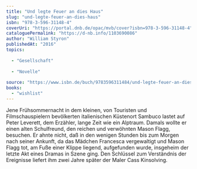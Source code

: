```yaml
---
title: "Und legte Feuer an dies Haus"
slug: "und-legte-feuer-an-dies-haus"
isbn: "978-3-596-31148-4"
coverUri: "https://portal.dnb.de/opac/mvb/cover?isbn=978-3-596-31148-4"
cataloguePermalink: "https://d-nb.info/1103690086"
author: "William Styron"
publishedAt: "2016"
topics:
  
  - "Gesellschaft"
    
  - "Novelle"
    
source: "https://www.isbn.de/buch/9783596311484/und-legte-feuer-an-dies-haus"
books: 
  - "wishlist"
---
```

Jene Frühsommernacht in dem kleinen, von Touristen und Filmschauspielern 
bevölkerten italienischen Küstenort Sambuco lastet auf Peter Leverett, dem 
Erzähler, lange Zeit wie ein Alptraum. Damals wollte er einen alten 
Schulfreund, den reichen und verwöhnten Mason Flagg, besuchen. Er ahnte nicht, 
daß in den wenigen Stunden bis zum Morgen nach seiner Ankunft, da das Mädchen 
Francesca vergewaltigt und Mason Flagg tot, am Fuße einer Klippe liegend, 
aufgefunden wurde, insgeheim der letzte Akt eines Dramas in Szene ging. Den 
Schlüssel zum Verständnis der Ereignisse liefert ihm zwei Jahre später der 
Maler Cass Kinsolving.